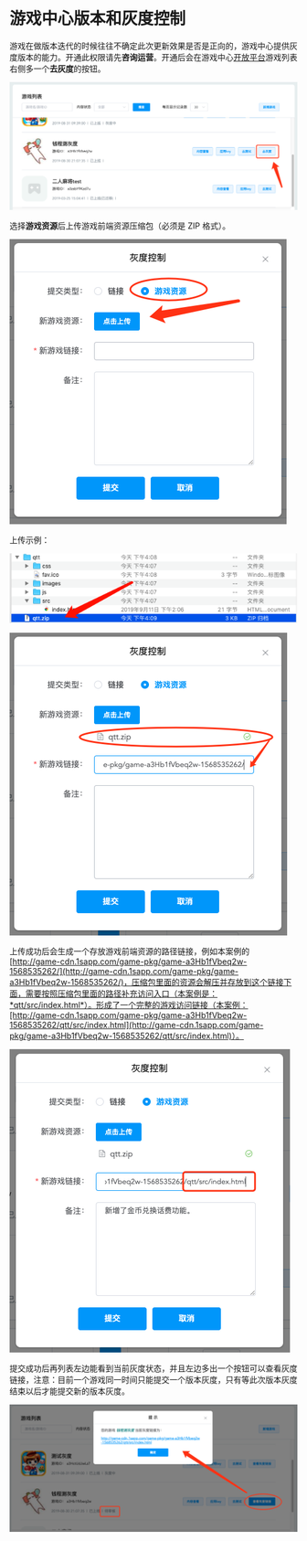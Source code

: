 # 游戏中心版本和灰度控制

游戏在做版本迭代的时候往往不确定此次更新效果是否是正向的，游戏中心提供灰度版本的能力。开通此权限请先**咨询运营**。开通后会在游戏中心[开放平台](http://newidea4-gamecenter-frontend.1sapp.com/open-cms-new/prod/index.html#/login)游戏列表右侧多一个**去灰度**的按钮。

![去灰度按钮](./image/open-cms-do-versions-btn.png)

选择**游戏资源**后上传游戏前端资源压缩包（必须是 ZIP 格式）。

![上传游戏资源](./image/open-cms-upload-version-resource.png)

上传示例：

![上传压缩包](./image/open-cms-versions-zip.png)

![上传成功](./image/open-cms-upload-resource-success.png)

上传成功后会生成一个存放游戏前端资源的路径链接，例如本案例的 [http://game-cdn.1sapp.com/game-pkg/game-a3Hb1fVbeq2w-1568535262/](http://game-cdn.1sapp.com/game-pkg/game-a3Hb1fVbeq2w-1568535262/)，压缩包里面的资源会解压并存放到这个链接下面，需要按照压缩包里面的路径补充访问入口（本案例是：*qtt/src/index.html*）。形成了一个完整的游戏访问链接（本案例：[http://game-cdn.1sapp.com/game-pkg/game-a3Hb1fVbeq2w-1568535262/qtt/src/index.html](http://game-cdn.1sapp.com/game-pkg/game-a3Hb1fVbeq2w-1568535262/qtt/src/index.html)）。

![补充访问路径](./image/open-cms-supple-path.png)

提交成功后再列表左边能看到当前灰度状态，并且左边多出一个按钮可以查看灰度链接，注意：目前一个游戏同一时间只能提交一个版本灰度，只有等此次版本灰度结束以后才能提交新的版本灰度。

![查看灰度链接](./image/open-cms-status-and-link.png)


